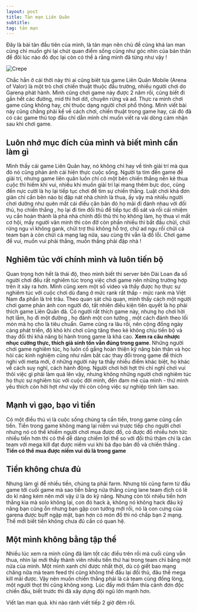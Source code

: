 ```yaml
---
layout: post
title: Tản mạn Liên Quân
subtitle: 
tag: tản mạn
---
```


   Đây là bài tản đầu tiên của mình, là tản mạn nên chủ đề cũng khá lan man cũng chỉ muốn ghi lại chút quan điểm sống cũng như góc nhìn của bản thân để đôi lúc nào đó đọc lại còn có thể à rằng mình đã từng như vậy !


![Crepe](https://raw.githubusercontent.com/minmax49/minmax49.github.io/master/img/lq.jpg)


  Chắc hẳn ở cái thời này thì ai cũng biêt tựa game Liên Quân Mobile (Arena of Valor) là một trò chơi chiến thuật thuộc đấu trường, nhiều người chơi do Garena phát hành. Mình cũng chơi game này được 2 năm rồi, cũng biết đi gần hết các đường, mid thì hơi dở, chuyên rừng và ad. Thực ra mình chơi game cũng không hay, chỉ thuộc dạng người chơi phổ thông. Mình viết bài này cũng chẳng phải kể về cách chơi, chiến thuật trong game hay, cái đó đã có các game thủ top đầu chỉ dẫn mình chỉ muốn viết ra vài dòng cảm nhận sau khi chơi game.

## Luôn nhớ mục đích của mình và biết mình cần làm gì 

  Mình thấy cái game Liên Quân hay, nó không chỉ hay về tính giải trí mà qua đó nó cũng phản ánh cái hiện thực cuộc sống. Người ta tìm đến game để giải trí, nhưng game liên quân luôn chỉ có một bên chiến thắng nên kẻ thua cuộc thì hiếm khi vui, nhiều khi muốn giải trí lại mang thêm bực dọc, cũng đến nực cười là họ lại tiếp tục chơi để tìm sự chiến thắng. Luật chơi khá đơn giản chỉ cần bên nào bị đập nát nhà chính là thua, ấy vậy mà nhiều người chơi dường như quên mất cái điều căn bản đó họ mải đi đánh nhau với đối thủ, họ chiến thắng , họ lại đi tìm đối thủ để tiếp tục đồ sát và rồi cái nhiệm vụ cần hoàn thành là phá nhà chính đối thủ thì họ không làm, họ thua vì mất cơ hội, mấy người văn minh thì còn đỡ còn phần nhiều thì bắt đầu chửi, chửi rừng ngu vì không gank, chửi trợ thủ không hỗ trợ, chử ad ngu rồi chửi cả team bạn à còn chửi cả mạng lag nữa, sau cùng thì vẫn là đổ lỗi. Chơi game để vui, muốn vui phải thắng, muốn thắng phải đập nhà !

## Nghiêm túc với chính mình và luôn tiến bộ

   Quan trọng hơn hết là thái độ, theo mình biết thì server bên Dài Loan đa số người chơi đều rất nghiêm túc trong việc chơi game nên những trường hợp trên ít xảy ra hơn. Mình cũng xem một số video và thấy được họ thực sự nghiêm túc với cuộc chơi dù đang ở mức rank rất thấp - mức rank mà Việt Nam đa phần là trẻ trâu. Theo quan sát chủ quan, mình thấy cách một người chơi game phản ánh con người đó, tất nhiên điều kiện tiên quyết là họ phải thích game Liên Quân đã. Có người rất thích game này, nhưng họ chơi hời hợt lắm, họ đi một đường , họ đánh một con tướng , một cách đánh theo lối mòn mà họ cho là tiêu chuẩn. Game cũng ra lâu rồi, nên cộng đồng ngày càng phát triển, độ khó khi chơi cũng tăng theo kẻ không chịu tiến bộ và thay đổi thì khả năng bị hành trong game là khá cao. **Xem ra câu nhược nhục cường thực, thích giả sinh tồn vẫn đúng trong game**. Những người chơi game nghiêm túc, họ luôn cố gắng hoàn thiện kỹ năng bản thân và học hỏi các kinh nghiệm cũng như nắm bắt các thay đổi trong game để thích nghi với meta mới, ở những người này ta thấy nhiều điểm khác biệt, họ khác về cách suy nghĩ, cách hành động. Người chơi hời hợt thì chỉ nghĩ chơi vui thôi việc gì phải làm quá lên vậy, nhưng không những người chơi nghiêm túc họ thực sự nghiêm túc với cuộc đời mình, đến đam mê của mình - thứ mình yêu thích còn hời hợt như vậy thì còn công việc sự nghiệp tính làm sao. 

## Mạnh vì gạo, bạo vì tiền

  Có một điều thú vị là cuộc sống chúng ta cần tiền, trong game cũng cần tiền. Tiền trong game không mang lại niềm vui trược tiếp cho người chơi nhưng nó có thể khiếm người chơi mua được đồ, có được đồ nhiều hơn tức nhiều tiền hơn thì có thể dễ dàng
chiếm lợi thế so với đối thủ thậm chí là cân team với mega kill đạt được niềm vui khi bá đạo bản đồ và chiến thắng . **Tiền có thể mua được niềm vui dù là trong game**

## Tiền không chưa đủ

Nhưng làm gì để nhiều tiền, chúng ta phải farm. Nhưng tôi cũng farm từ đầu game tới cuối game mà sao tiền bằng nửa thằng cùng lane team địch có lẽ do kĩ năng kém nên mới vậy ừ là do kỹ năng. Nhưng còn tôi nhiều tiền hơn thằng kia mà solo không lại, con đó hack à, không nó không hack đâu kỹ năng bạn cũng ổn nhưng bạn gặp con tướng mới rồi, nó là con cưng của garena được buff ngập mặt, bạn hơn có món đồ thì nó chấp bạn 2 mạng. Thế mới biết tiền không chưa đủ cần có quan hệ. 

## Một mình không bằng tập thể

Nhiều lúc xem ra mình cũng đã làm tốt các điều trên rồi mà cuối cùng vẫn thua, nhìn lại mới thấy thành viên nhiều tiền thứ hai trong team chỉ bằng một nửa của mình. Một mình xanh chỉ được nhất thời, dù có giết bao mạng chăng nữa mà team feed thì cũng không thể đấu lại đối thủ, đâu thể mega kill mãi được. Vậy nên muốn chiến thắng phải là cả team cùng đồng lòng, một người thọt thì cũng không xong. Lúc đấy mới thấm thía cảnh đơn độc chiến đấu, biết trước thì đã xây dựng đội ngũ lớn mạnh hơn.

Viết lan man quá. khi nào rảnh viết tiếp 2 giờ đêm rồi.








